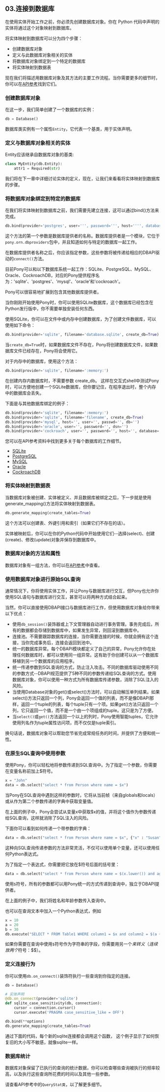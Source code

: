 
## 03.连接到数据库

在使用实体开始工作之前，你必须先创建数据库对象。你在 Python 代码中声明的实体将通过这个对象映射到数据库。

将实体映射到数据库可以分为四个步骤：

* 创建数据库对象
* 定义与此数据库对象相关的实体
* 将数据库对象绑定到一个特定的数据库
* 将实体映射到数据表

现在我们将描述用数据库对象及其方法的主要工作流程。当你需要更多的细节时，你可以在[API参考](https://docs.ponyorm.org/api_reference.html#api-reference)找到它们。

### 创建数据库对象

在这一步，我们简单创建了一个数据库的实例：

```py
db = Database()
```

数据库类实例有一个属性```Entity```，它代表一个基类，用于实体声明。

### 定义与数据库对象相关的实体

Entity应该继承自数据库对象的基类:
```py
class MyEntity(db.Entity):
    attr1 = Required(str)
```

我们将在下一章中详细讨论实体的定义，现在，让我们来看看将实体映射到数据库的步骤。

### 将数据库对象绑定到特定的数据库

在我们将实体映射到数据库之前，我们需要先建立连接，这可以通过bind()方法来完成。

```py
db.bind(provider='postgres', user=''', password=''', host='''', database=''')
```

这个方法的第一个参数是数据库提供者的名称。数据库提供者是一个模块，它位于```pony.orn.dbproviders```包中，并且知道如何与特定的数据库一起工作。

在数据库提供者名称之后，你应该指定参数，这些参数将被传递给相应的DBAPI驱动的```connect()```方法。

目前Pony可以和以下数据库系统一起工作：SQLite、PostgreSQL、MySQL、Oracle、CockroachDB，对应的Pony提供程序名为：'sqlite'、'postgres'、'mysql'、'oracle'和'cockroach'。

Pony可以很容易地扩展到包含其他数据库提供者。

当你刚刚开始使用Pony时，你可以使用SQLite数据库，这个数据库已经包含在Python发行版中，你不需要单独安装任何东西。

使用SQLite，你可以在文件中或内存中创建数据库，为了创建文件数据库，可以使用如下命令：

```py
db.bind(provider='sqlite', filename='database.sqlite', create_db=True)
```

当```create_db=True```时，如果数据库文件不存在，Pony将创建数据库文件，如果数据库文件已经存在，Pony将会使用它。

对于内存中的数据库，使用这个方法：

```py
db.bind(provider='sqlite', filename=':memory:')
```

在创建内存内数据库时，不需要参数 create_db。
这样在交互式shell中测试Pony时，可以方便地创建一个SQLite数据库，但你要记住，在程序退出时，整个内存中的数据库会丢失。

下面是与其他数据库绑定的例子：

```py
db.bind(provider='sqlite', filename=':memory:')
db.bind(provider='sqlite', filename='filename', create_db=True)
db.bind(provider='mysql', host='', user='', passwd='', db='')
db.bind(provider='oracle', user='', password='', dsn='')
db.bind(provider='cockroach', user='', password='', host='', database='', sslmode='disable')
```
您可以在API参考资料中找到更多关于每个数据库的工作细节。

* [SQLite](https://docs.ponyorm.org/api_reference.html#sqlite)
* [PostgreSQL](https://docs.ponyorm.org/api_reference.html#postgresql)
* [MySQL](https://docs.ponyorm.org/api_reference.html#mysql)
* [Oracle](https://docs.ponyorm.org/api_reference.html#oracle)
* [CockroachDB](https://docs.ponyorm.org/api_reference.html#cockroachdb)

### 将实体映射到数据表

当数据库对象被创建、实体被定义、并且数据库被绑定之后，下一步就是使用generate_mapping()方法将实体映射到数据表。

```py
db.generate_mapping(create_tables=True)
```

这个方法可以创建表、外键引用和索引（如果它们不存在的话）。

实体被映射后，你可以在你的Python代码中开始使用它们--选择(select)、创建(create)、修改(update)对象并保存到数据库中。

### 数据库对象的方法和属性

数据库对象有一组方法，你可以在[API参考](https://docs.ponyorm.org/api_reference.html#api-reference)中查看。

### 使用数据库对象进行原始SQL查询

通常情况下，你将使用实体工作，并让Pony与数据库进行交互，但Pony也允许你使用SQL语句与数据库进行交互，甚至可以将两种方式结合起来。

当然，你可以直接使用DBAPI接口与数据库进行工作，但使用数据库对象给你带来以下优点：

* 使用```db_session()```装饰器或上下文管理器自动进行事务管理。事务完成后，所有的数据都会存储到数据库中，如果发生异常，则回滚到数据库中。
* 连接池。不需要跟踪数据库的连接，当你需要连接的时候，你就会拥有这个连接，当你完成事务后，连接会返回到池中。
* 统一的数据库异常。每个DBAPI模块都定义了自己的异常，Pony允许你在处理任何数据库时，都可以使用同一组异常。这有助于你创建可以从一个数据库移植到另一个数据库的应用程序。
* 统一传递参数到SQL查询的方式，防止注入攻击。不同的数据库驱动使用不同的参数方式--DBAPI规范提供了5种不同的参数传递给SQL查询的方式。使用数据库对象，你可以使用一种方式为所有数据库传递参数，消除了SQL注入的风险。
* 当使用Database对象的get()或select()方法时，可以自动解压单列结果。如果select()方法只返回一个列，Pony会返回一个值的列表，而不是像DBAPI那样，返回一个tuple的列表，每个tuple只有一个项。如果get()方法只返回一个列，它只返回一个值，而不是一个由一个项组成的tuple。这只是为了方便。
* 当```select()```或```get()```方法返回一个以上的列时，Pony使用智能tuples，它允许使用列名作为tuple属性访问项，而不仅仅是tuple索引。

换句话说，数据库对象可以帮助您节省完成常规任务的时间，并提供了方便和统一性。

### 在原生SQL查询中使用参数

使用Pony，你可以轻松地将参数传递到SQL查询中。为了指定一个参数，你需要在变量名称前加上$符号。

```py
x = "John"
data = db.select("select * from Person where name = $x")
```

当Pony在SQL查询中遇到这样的参数时，它将从当前帧（来自globals和locals）或从作为第二个参数传递的字典中获取变量值。

在上面的例子中，Pony会尝试从变量x中获取$x的值，并将这个值作为参数传递给SQL查询，这样就消除了SQL注入的风险。

下面你可以看到如何传递一个带参数的字典：

```py
data = db.select("select * from Person where name = $x", {"x" : "Susan"})
```

这种向SQL查询传递参数的方法非常灵活，不仅可以使用单个变量，还可以使用任何Python表达式。

为了指定一个表达式，你需要把它放在$符号后面的括号里：

```py
data = db.select("select * from Person where name = $(x.lower()) and age > $(y + 2)")
```

使用```$```符号，所有的参数都可以用Pony统一的方式传递到查询中，独立于DBAPI提供者。

在上面的例子中，我们将姓名和年龄参数传入查询中。

也可以在查询文本中加入一个Python表达式，例如
```py
x = 10
a = 20
b = 30
db.execute("SELECT * FROM Table1 WHERE column1 = $x and column2 = $(a + b)")
```

如果你需要在查询中使用```$```符号作为字符串的字段，你需要用另一个$来转义（连续放两个$符号：$$）。

### 定义连接行为

你可以使用```db.on_connect()```装饰符执行一些查询到你指定的连接。

```py
db = Database()

# 实体声明
@db.on_connect(provider='sqlite')
def sqlite_case_sensitivity(db, connection):
    cursor = connection.cursor()
    cursor.execute('PRAGMA case_sensitive_like = OFF')

db.bind(**options)
db.generate_mapping(create_tables=True)
```

通过下面的代码，每个新的sqlite连接都会调用这个函数， 这个例子显示了如何恢复旧的大小写不敏感，就像sqlite一样。

### 数据库统计

数据库对象保留了已执行的查询的统计数据，你可以检查哪些查询被执行的频率较高，以及执行这些查询所花费的时间以及其他一些参数。

请查看API参考中的```QueryStat类```，以了解更多细节。
